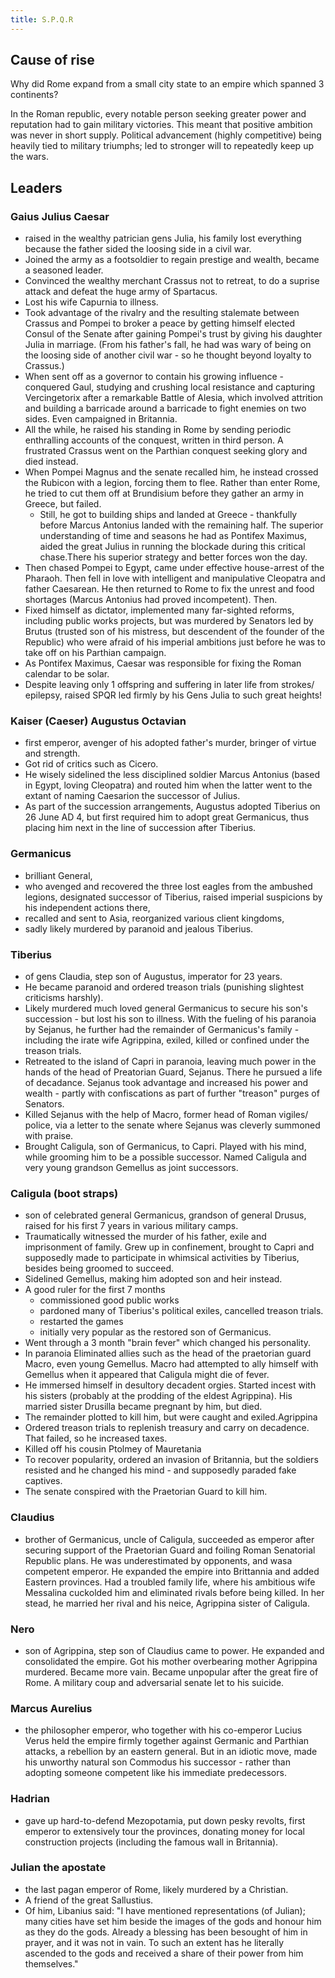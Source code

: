 ```yaml
---
title: S.P.Q.R
---
```


## Cause of rise
Why did Rome expand from a small city state to an empire which spanned 3 continents?

In the Roman republic, every notable person seeking greater power and reputation had to gain military victories. This meant that positive ambition was never in short supply. Political advancement (highly competitive) being heavily tied to military triumphs; led to stronger will to repeatedly keep up the wars.

## Leaders
### Gaius Julius Caesar
- raised in the wealthy patrician gens Julia, his family lost everything because the father sided the loosing side in a civil war.
- Joined the army as a footsoldier to regain prestige and wealth, became a seasoned leader.
- Convinced the wealthy merchant Crassus not to retreat, to do a suprise attack and defeat the huge army of Spartacus.
- Lost his wife Capurnia to illness.
- Took advantage of the rivalry and the resulting stalemate between Crassus and Pompei to broker a peace by getting himself elected Consul of the Senate after gaining Pompei's trust by giving his daughter Julia in marriage. (From his father's fall, he had was wary of being on the loosing side of another civil war - so he thought beyond loyalty to Crassus.)
- When sent off as a governor to contain his growing influence - conquered Gaul, studying and crushing local resistance and capturing Vercingetorix after a remarkable Battle of Alesia, which involved attrition and building a barricade around a barricade to fight enemies on two sides. Even campaigned in Britannia.
- All the while, he raised his standing in Rome by sending periodic enthralling accounts of the conquest, written in third person. A frustrated Crassus went on the Parthian conquest seeking glory and died instead.
- When Pompei Magnus and the senate recalled him, he instead crossed the Rubicon with a legion, forcing them to flee. Rather than enter Rome, he tried to cut them off at Brundisium before they gather an army in Greece, but failed.
  - Still, he got to building ships and landed at Greece - thankfully before Marcus Antonius landed with the remaining half. The superior understanding of time and seasons he had as Pontifex Maximus, aided the great Julius in running the blockade during this critical chase.There his superior strategy and better forces won the day. 
- Then chased Pompei to Egypt, came under effective house-arrest of the Pharaoh. Then fell in love with intelligent and manipulative Cleopatra and father Caesarean. He then returned to Rome to fix the unrest and food shortages (Marcus Antonius had proved incompetent). Then.
- Fixed himself as dictator, implemented many far-sighted reforms, including public works projects, but was murdered by Senators led by Brutus (trusted son of his mistress, but descendent of the founder of the Republic) who were afraid of his imperial ambitions just before he was to take off on his Parthian campaign.
- As Pontifex Maximus, Caesar was responsible for fixing the Roman calendar to be solar.
- Despite leaving only 1 offspring and suffering in later life from strokes/ epilepsy, raised SPQR led firmly by his Gens Julia to such great heights!

### Kaiser (Caeser) Augustus Octavian
- first emperor, avenger of his adopted father's murder, bringer of virtue and strength.
- Got rid of critics such as Cicero.
- He wisely sidelined the less disciplined soldier Marcus Antonius (based in Egypt, loving Cleopatra) and routed him when the latter went to the extant of naming Caesarion the successor of Julius.
- As part of the succession arrangements, Augustus adopted Tiberius on 26 June AD 4, but first required him to adopt great Germanicus, thus placing him next in the line of succession after Tiberius.

### Germanicus
  - brilliant General,
  - who avenged and recovered the three lost eagles from the ambushed legions, designated successor of Tiberius, raised imperial suspicions by his independent actions there,
  - recalled and sent to Asia, reorganized various client kingdoms,
  - sadly likely murdered by paranoid and jealous Tiberius.

### Tiberius
- of gens Claudia, step son of Augustus, imperator for 23 years.
- He became paranoid and ordered treason trials (punishing slightest criticisms harshly).
- Likely murdered much loved general Germanicus to secure his son's succession - but lost his son to illness. With the fueling of his paranoia by Sejanus, he further had the remainder of Germanicus's family - including the irate wife Agrippina, exiled, killed or confined under the treason trials.
- Retreated to the island of Capri in paranoia, leaving much power in the hands of the head of Preatorian Guard, Sejanus. There he pursued a life of decadance. Sejanus took advantage and increased his power and wealth - partly with confiscations as part of further "treason" purges of Senators.
- Killed Sejanus with the help of Macro, former head of Roman vigiles/ police, via a letter to the senate where Sejanus was cleverly summoned with praise.
- Brought Caligula, son of Germanicus, to Capri. Played with his mind, while grooming him to be a possible successor. Named Caligula and very young grandson Gemellus as joint successors. 

### Caligula (boot straps)
- son of celebrated general Germanicus, grandson of general Drusus, raised for his first 7 years in various military camps.
- Traumatically witnessed the murder of his father, exile and imprisonment of family. Grew up in confinement, brought to Capri and supposedly made to participate in whimsical activities by Tiberius, besides being groomed to succeed. 
- Sidelined Gemellus, making him adopted son and heir instead.
- A good ruler for the first 7 months
  - commissioned good public works
  - pardoned many of Tiberius's political exiles, cancelled treason trials.
  - restarted the games
  - initially very popular as the restored son of Germanicus.
- Went through a 3 month "brain fever" which changed his personality.
- In paranoia Eliminated allies such as the head of the praetorian guard Macro, even young Gemellus. Macro had attempted to ally himself with Gemellus when it appeared that Caligula might die of fever.
- He immersed himself in desultory decadent orgies. Started incest with his sisters (probably at the prodding of the eldest Agrippina). His married sister Drusilla became pregnant by him, but died.
- The remainder plotted to kill him, but were caught and exiled.Agrippina
- Ordered treason trials to replenish treasury and carry on decadence. That failed, so he increased taxes.
- Killed off his cousin Ptolmey of Mauretania
- To recover popularity, ordered an invasion of Britannia, but the soldiers resisted and he changed his mind - and supposedly paraded fake captives.
- The senate conspired with the Praetorian Guard to kill him.

### Claudius
- brother of Germanicus, uncle of Caligula, succeeded as emperor after securing support of the Praetorian Guard and foiling Roman Senatorial Republic plans. He was underestimated by opponents, and wasa  competent emperor. He expanded the empire into Brittannia and added Eastern provinces. Had a troubled family life, where his ambitious wife Messalina cuckolded him and eliminated rivals before being killed. In her stead, he married her rival and his neice, Agrippina sister of Caligula.

### Nero
- son of Agrippina, step son of Claudius came to power. He expanded and consolidated the empire. Got his mother overbearing mother Agrippina murdered. Became more vain. Became unpopular after the great fire of Rome. A military coup and adversarial senate let to his suicide.

### Marcus Aurelius
- the philosopher emperor, who together with his co-emperor Lucius Verus held the empire firmly together against Germanic and Parthian attacks, a rebellion by an eastern general. But in an idiotic move, made his unworthy natural son Commodus his successor - rather than adopting someone competent like his immediate predecessors.

### Hadrian
- gave up hard-to-defend Mezopotamia, put down pesky revolts, first emperor to extensively tour the provinces, donating money for local construction projects (including the famous wall in Britannia). 

### Julian the apostate
- the last pagan emperor of Rome, likely murdered by a Christian.
- A friend of the great Sallustius.
- Of him, Libanius said: "I have mentioned representations (of Julian); many cities have set him beside the images of the gods and honour him as they do the gods. Already a blessing has been besought of him in prayer, and it was not in vain. To such an extent has he literally ascended to the gods and received a share of their power from him themselves."
